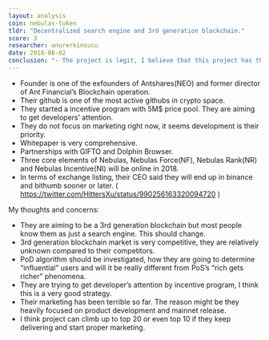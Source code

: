 ```yaml
---
layout: analysis
coin: nebulas-token
tldr: "Decentralized search engine and 3rd generation blockchain."
score: 3
researcher: onurerkinsucu
date: 2018-06-02
conclusion: "- The project is legit, I believe that this project has the potential of being a top 10 coin in CMC."
---
```


- Founder is one of the exfounders of Antshares(NEO) and former director of Ant Financial’s Blockchain operation.
- Their github is one of the most active githubs in crypto space.
- They started a incentive program with 5M$ price pool. They are aiming to get developers’ attention.
- They do not focus on marketing right now, it seems development is their priority.
- Whitepaper is very comprehensive.
- Partnerships with GIFTO and Dolphin Browser.
- Three core elements of Nebulas, Nebulas Force(NF), Nebulas Rank(NR) and Nebulas Incentive(NI) will be online in 2018.
- In terms of exchange listing, their CEO said they will end up in binance and bithumb sooner or later. ( https://twitter.com/HittersXu/status/990256163320094720 )

My thoughts and concerns:
- They are aiming to be a 3rd generation blockchain but most people know them as just a search engine. This should change.
- 3rd generation blockchain market is very competitive, they are relatively unknown compared to their competitors.  
- PoD algorithm should be investigated, how they are going to determine “influential” users and will it be really different from PoS’s “rich gets richer” phenomena.
- They are trying to get developer’s attention by incentive program, I think this is a very good strategy.
- Their marketing has been terrible so far. The reason might be they heavily focused on product development and mainnet release. 
- I think project can climb up to top 20 or even top 10 if they keep delivering and start proper marketing.